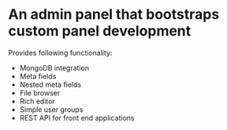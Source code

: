 # An admin panel that bootstraps custom panel development

Provides following functionality:
* MongoDB integration
* Meta fields
* Nested meta fields
* File browser
* Rich editor
* Simple user groups
* REST API for front end applications
